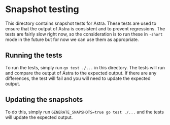 # Snapshot testing
This directory contains snapshot tests for Astra. These tests are used to
ensure that the output of Astra is consistent and to prevent regressions. The tests are fairly slow right now, so the consideration is to run these in `-short` mode in the future but for now we can use them as appropriate.

## Running the tests
To run the tests, simply run `go test ./...` in this directory. The tests will run and compare the output of Astra to the expected output. If there are any differences, the test will fail and you will need to update the expected output. 

## Updating the snapshots
To do this, simply run `GENERATE_SNAPSHOTS=true go test ./...` and the tests will update the expected output.
 
